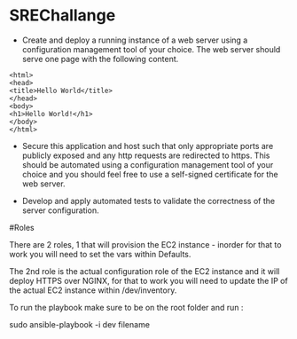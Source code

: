 # SREChallange

* Create and deploy a running instance of a web server using a configuration management tool of your choice. The web server should serve one page with the following content.

```
<html>
<head>
<title>Hello World</title>
</head>
<body>
<h1>Hello World!</h1>
</body>
</html>
```

* Secure this application and host such that only appropriate ports are publicly exposed and any http requests are redirected to https. This should be automated using a configuration management tool of your choice and you should feel free to use a self-signed certificate for the web server.

* Develop and apply automated tests to validate the correctness of the server configuration.

#Roles

There are 2 roles, 1 that will provision the EC2 instance - inorder for that to work you will need to set the vars within Defaults.

The 2nd role is the actual configuration role of the EC2 instance and it will deploy HTTPS over NGINX, for that to work you will need to update the IP of the actual EC2 instance within /dev/inventory.

To run the playbook make sure to be on the root folder and run :

sudo ansible-playbook -i dev filename
